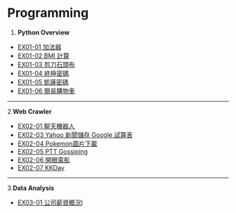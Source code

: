 # Programming

1. **Python Overview**
  - [EX01-01 加法器](EX01_01.ipynb)
  - [EX01-02 BMI 計算](EX01_02_.ipynb)
  - [EX01-03 剪刀石頭布](EX01_03.ipynb)
  - [EX01-04 終極密碼](EX01_04.ipynb)
  - [EX01-05 凱薩密碼](EX01_05.ipynb)
  - [EX01-06 簡易購物車](EX01_06.ipynb)
---
2.**Web Crawler**
  - [EX02-01 聊天機器人](EX02_01.ipynb)
  - [EX02-03 Yahoo 新聞儲存 Google 試算表](EX02_03.ipynb)
  - [EX02-04 Pokemon圖片下載](EX02_04.ipynb)
  - [EX02-05 PTT Gossiping](EX02_05.ipynb)
  - [EX02-06 開眼電影](EX02_06.ipynb)
  - [EX02-07 KKDay](EX02_07.ipynb)
---
3.**Data Analysis**
  - [EX03-01 公司薪資概況Ⅰ](EX03_01.ipynb)
